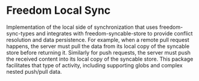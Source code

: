 # Freedom Local Sync

Implementation of the local side of synchronization that uses freedom-sync-types and integrates with freedom-syncable-store to provide conflict resolution and data persistence.  For example, when a remote pull request happens, the server must pull the data from its local copy of the syncable store before returning it.  Similarly for push requests, the server must push the received content into its local copy of the syncable store.  This package facilitates that type of activity, including supporting globs and complex nested push/pull data.

